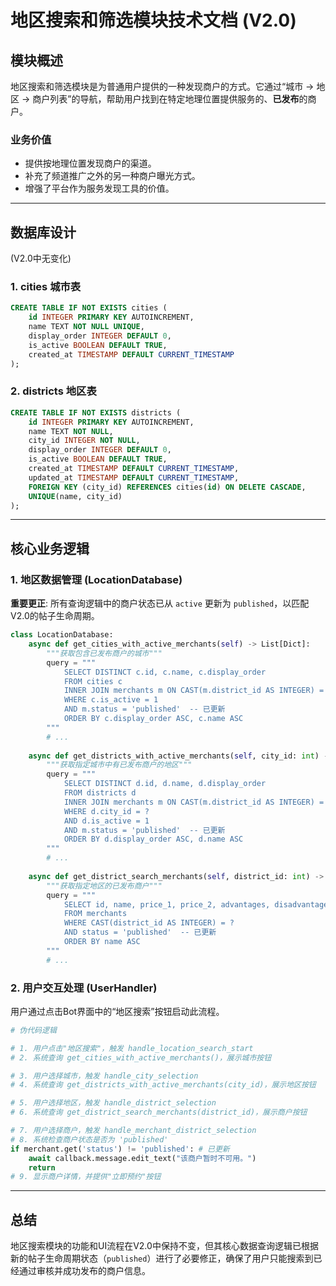 # 地区搜索和筛选模块技术文档 (V2.0)

## 模块概述

地区搜索和筛选模块是为普通用户提供的一种发现商户的方式。它通过“城市 -> 地区 -> 商户列表”的导航，帮助用户找到在特定地理位置提供服务的、**已发布**的商户。

### 业务价值
- 提供按地理位置发现商户的渠道。
- 补充了频道推广之外的另一种商户曝光方式。
- 增强了平台作为服务发现工具的价值。

---

## 数据库设计
(V2.0中无变化)

### 1. cities 城市表
```sql
CREATE TABLE IF NOT EXISTS cities (
    id INTEGER PRIMARY KEY AUTOINCREMENT,
    name TEXT NOT NULL UNIQUE,
    display_order INTEGER DEFAULT 0,
    is_active BOOLEAN DEFAULT TRUE,
    created_at TIMESTAMP DEFAULT CURRENT_TIMESTAMP
);
```

### 2. districts 地区表
```sql
CREATE TABLE IF NOT EXISTS districts (
    id INTEGER PRIMARY KEY AUTOINCREMENT,
    name TEXT NOT NULL,
    city_id INTEGER NOT NULL,
    display_order INTEGER DEFAULT 0,
    is_active BOOLEAN DEFAULT TRUE,
    created_at TIMESTAMP DEFAULT CURRENT_TIMESTAMP,
    updated_at TIMESTAMP DEFAULT CURRENT_TIMESTAMP,
    FOREIGN KEY (city_id) REFERENCES cities(id) ON DELETE CASCADE,
    UNIQUE(name, city_id)
);
```

---

## 核心业务逻辑

### 1. 地区数据管理 (LocationDatabase)

**重要更正**: 所有查询逻辑中的商户状态已从 `active` 更新为 `published`，以匹配V2.0的帖子生命周期。

```python
class LocationDatabase:
    async def get_cities_with_active_merchants(self) -> List[Dict]:
        """获取包含已发布商户的城市"""
        query = """
            SELECT DISTINCT c.id, c.name, c.display_order
            FROM cities c
            INNER JOIN merchants m ON CAST(m.district_id AS INTEGER) = c.id
            WHERE c.is_active = 1 
            AND m.status = 'published'  -- 已更新
            ORDER BY c.display_order ASC, c.name ASC
        """
        # ...
    
    async def get_districts_with_active_merchants(self, city_id: int) -> List[Dict]:
        """获取指定城市中有已发布商户的地区"""
        query = """
            SELECT DISTINCT d.id, d.name, d.display_order
            FROM districts d
            INNER JOIN merchants m ON CAST(m.district_id AS INTEGER) = d.id
            WHERE d.city_id = ? 
            AND d.is_active = 1
            AND m.status = 'published'  -- 已更新
            ORDER BY d.display_order ASC, d.name ASC
        """
        # ...
    
    async def get_district_search_merchants(self, district_id: int) -> List[Dict]:
        """获取指定地区的已发布商户"""
        query = """
            SELECT id, name, price_1, price_2, advantages, disadvantages
            FROM merchants 
            WHERE CAST(district_id AS INTEGER) = ?
            AND status = 'published'  -- 已更新
            ORDER BY name ASC
        """
        # ...
```

### 2. 用户交互处理 (UserHandler)
用户通过点击Bot界面中的“地区搜索”按钮启动此流程。

```python
# 伪代码逻辑

# 1. 用户点击"地区搜索"，触发 handle_location_search_start
# 2. 系统查询 get_cities_with_active_merchants()，展示城市按钮

# 3. 用户选择城市，触发 handle_city_selection
# 4. 系统查询 get_districts_with_active_merchants(city_id)，展示地区按钮

# 5. 用户选择地区，触发 handle_district_selection
# 6. 系统查询 get_district_search_merchants(district_id)，展示商户按钮

# 7. 用户选择商户，触发 handle_merchant_district_selection
# 8. 系统检查商户状态是否为 'published'
if merchant.get('status') != 'published': # 已更新
    await callback.message.edit_text("该商户暂时不可用。")
    return
# 9. 显示商户详情，并提供"立即预约"按钮
```

---

## 总结

地区搜索模块的功能和UI流程在V2.0中保持不变，但其核心数据查询逻辑已根据新的帖子生命周期状态（`published`）进行了必要修正，确保了用户只能搜索到已经通过审核并成功发布的商户信息。
